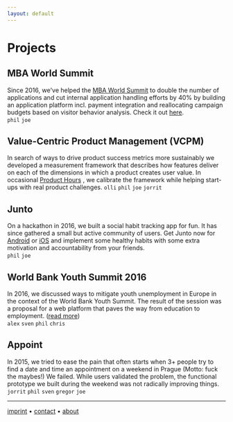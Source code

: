 ```yaml
---
layout: default
---
```


# [](#header-1)Projects

## [](#header-2)MBA World Summit

Since 2016, we've helped the [MBA World Summit](http://mbaworldsummit.com/) to double the number of applications and cut internal application handling efforts by 40% by building an application platform incl. payment integration and reallocating campaign budgets based on visitor behavior analysis. Check it out [here](http://admissions.mbaworldsummit.com/).  
`phil` `joe` 

## [](#header-2)Value-Centric Product Management (VCPM)

In search of ways to drive product success metrics more sustainably we developed a measurement framework that describes how features deliver on each of the dimensions in which a product creates user value. In occasional [Product Hours](http://vcpm.org/) , we calibrate the framework while helping start-ups with real product challenges.
`olli` `phil` `joe` `jorrit`


## [](#header-2)Junto

On a hackathon in 2016, we built a social habit tracking app for fun. It has since gathered a small but active community of users. Get Junto now for [Android](https://play.google.com/store/apps/details?id=io.pallab.junto) or [iOS](https://itunes.apple.com/us/app/junto-mutual-improvement/id1326121611?mt=8) and implement some healthy habits with some extra motivation and accountability from your friends.  
`phil` `joe` 

## [](#header-2)World Bank Youth Summit 2016

In 2016, we discussed ways to mitigate youth unemployment in Europe in the context of the World Bank Youth Summit. The result of the session was a proposal for a web platform that paves the way from education to employment. ([read more](https://slack-files.com/T04HW89Q0-F2JBVQZ5F-b25d555850))  
`alex` `sven` `phil` `chris` 


## [](#header-2)Appoint

In 2015, we tried to ease the pain that often starts when 3+ people try to find a date and time an appointment on a weekend in Prague (Motto: fuck the maybes!) We failed. While users validated the problem, the functional prototype we built during the weekend was not radically improving things.  
`jorrit` `phil` `sven` `gregor` `joe`

* * *
[](#header-6)[imprint](imprint) • [](#header-6)[contact](contact) • [](#header-6)[about](about)     
